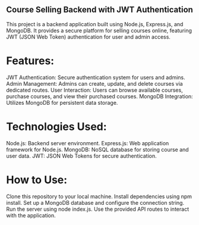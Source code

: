 ## Course Selling Backend with JWT Authentication
This project is a backend application built using Node.js, Express.js, and MongoDB. It provides a secure platform for selling courses online, featuring JWT (JSON Web Token) authentication for user and admin access.

# Features:
JWT Authentication: Secure authentication system for users and admins.
Admin Management: Admins can create, update, and delete courses via dedicated routes.
User Interaction: Users can browse available courses, purchase courses, and view their purchased courses.
MongoDB Integration: Utilizes MongoDB for persistent data storage.
# Technologies Used:
Node.js: Backend server environment.
Express.js: Web application framework for Node.js.
MongoDB: NoSQL database for storing course and user data.
JWT: JSON Web Tokens for secure authentication.
# How to Use:
Clone this repository to your local machine.
Install dependencies using npm install.
Set up a MongoDB database and configure the connection string.
Run the server using node index.js.
Use the provided API routes to interact with the application.
